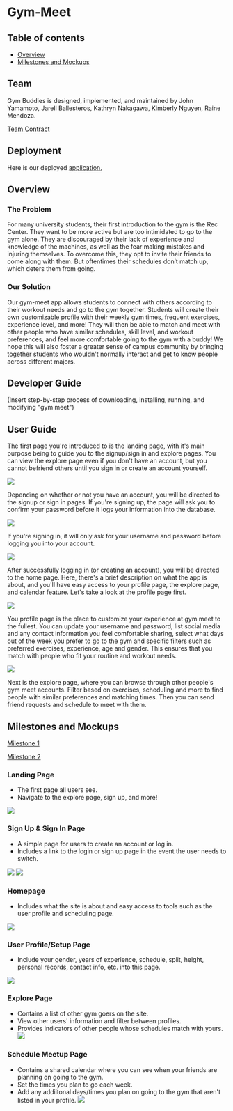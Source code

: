 # Gym-Meet

## Table of contents

* [Overview](#overview)
* [Milestones and Mockups](#milestones-and-mockups)

## Team
Gym Buddies is designed, implemented, and maintained by John Yamamoto, Jarell Ballesteros, Kathryn Nakagawa, Kimberly Nguyen, Raine Mendoza.

[Team Contract](https://docs.google.com/document/d/1vLohLOMnnn7a7mI3A0naIYsxXPSLakaRsPm0aQS7NiY/edit?tab=t.0)

## Deployment

Here is our deployed [application.](https://gym-buddy-five.vercel.app/)

## Overview

### The Problem
For many university students, their first introduction to the gym is the Rec Center. They want to be more active but are too intimidated to go to the gym alone. They are discouraged by their lack of experience and knowledge of the machines, as well as the fear making mistakes and injuring themselves. To overcome this, they opt to invite their friends to come along with them. But oftentimes their schedules don’t match up, which deters them from going.

### Our Solution
Our gym-meet app allows students to connect with others according to their workout needs and go to the gym together. Students will create their own customizable profile with their weekly gym times, frequent exercises, experience level, and more! They will then be able to match and meet with other people who have similar schedules, skill level, and workout preferences, and feel more comfortable going to the gym with a buddy! We hope this will also foster a greater sense of campus community by bringing together students who wouldn't normally interact and get to know people across different majors.


## Developer Guide
(Insert step-by-step process of downloading, installing, running, and modifying "gym meet")


## User Guide
The first page you're introduced to is the landing page, with it's main purpose being to guide you to the signup/sign in and explore pages. You can view the explore page even if you don't have an account, but you cannot befriend others until you sign in or create an account yourself.

![](images/landingpage-wip1.png)

Depending on whether or not you have an account, you will be directed to the signup or sign in pages. If you're signing up, the page will ask you to confirm your password before it logs your information into the database. 

![](images/signuppage-wip1.png)

If you're signing in, it will only ask for your username and password before logging you into your account.

![](images/signinpage-wip1.png)

After successfully logging in (or creating an account), you will be directed to the home page. Here, there's a brief description on what the app is about, and you'll have easy access to your profile page, the explore page, and calendar feature. Let's take a look at the profile page first.

![](images/homepage.png)

You profile page is the place to customize your experience at gym meet to the fullest. You can update your username and password, list social media and any contact information you feel comfortable sharing, select what days out of the week you prefer to go to the gym and specific filters such as preferred exercises, experience, age and gender. This ensures that you  match with people who fit your routine and workout needs.

![](images/profilepage.png)

Next is the explore page, where you can browse through other people's gym meet accounts. Filter based on exercises, scheduling and more to find people with similar preferences and matching times. Then you can send friend requests and schedule to meet with them.



## Milestones and Mockups

[Milestone 1](https://github.com/orgs/gym-meet/projects/2)

[Milestone 2](https://github.com/orgs/gym-meet/projects/7) 


### Landing Page
* The first page all users see.
* Navigate to the explore page, sign up, and more!

![](images/landingpage-wip1.png)

### Sign Up & Sign In Page
* A simple page for users to create an account or log in.
* Includes a link to the login or sign up page in the event the user needs to switch.

![](images/signuppage-wip1.png)
![](images/signinpage-wip1.png)

### Homepage
* Includes what the site is about and easy access to tools such as the user profile and scheduling page.

![](images/homepage.png)

### User Profile/Setup Page
* Include your gender, years of experience, schedule, split, height, personal records, contact info, etc. into this page.

![](images/profilepage.png)

### Explore Page
* Contains a list of other gym goers on the site.
* View other users' information and filter between profiles.
* Provides indicators of other people whose schedules match with yours.
![](images/explorepage.png)

### Schedule Meetup Page
* Contains a shared calendar where you can see when your friends are planning on going to the gym.
* Set the times you plan to go each week.
* Add any addiitonal days/times you plan on going to the gym that aren't listed in your profile.
![](images/schedulepage.png)


